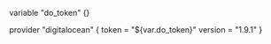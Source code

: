 variable "do_token" {}

provider "digitalocean" {
	token   = "${var.do_token}"
	version = "1.9.1"
	}